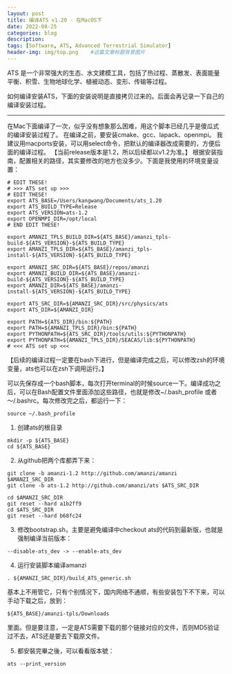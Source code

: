 ```yaml
---
layout: post
title: 编译ATS v1.20 - 在MacOS下
date: 2022-08-25
categories: blog
description: 
tags: [Software, ATS, Advanced Terrestrial Simulator]
header-img: img/top.png    #这篇文章标题背景图片
---
```


ATS 是一个非常强大的生态、水文建模工具，包括了热过程、蒸散发、表面能量平衡、积雪、生物地球化学、植被动态、变形、传输等过程。

如何编译安装ATS，下面的安装说明是直接拷贝过来的。后面会再记录一下自己的编译安装过程。

--------
在Mac下面编译了一次，似乎没有想象那么困难，用这个脚本已经几乎是傻瓜式的编译安装过程了。
在编译之前，要安装cmake、gcc、lapack、openmpi。
我建议用macports安装，可以用select命令，把默认的编译器改成需要的，方便后面的编译过程。
【当前release版本是1.2，所以后续都以v1.2为准。】
根据安装指南，配置相关的路径，其实要修改的地方也没多少。下面是我使用的环境变量设置：

```
# EDIT THESE!
# >>> ATS set up >>>
# EDIT THESE!
export ATS_BASE=/Users/kangwang/Documents/ats_1.20
export ATS_BUILD_TYPE=Release
export ATS_VERSION=ats-1.2
export OPENMPI_DIR=/opt/local
# END EDIT THESE!

export AMANZI_TPLS_BUILD_DIR=${ATS_BASE}/amanzi_tpls-build-${ATS_VERSION}-${ATS_BUILD_TYPE}
export AMANZI_TPLS_DIR=${ATS_BASE}/amanzi_tpls-install-${ATS_VERSION}-${ATS_BUILD_TYPE}

export AMANZI_SRC_DIR=${ATS_BASE}/repos/amanzi
export AMANZI_BUILD_DIR=${ATS_BASE}/amanzi-build-${ATS_VERSION}-${ATS_BUILD_TYPE}
export AMANZI_DIR=${ATS_BASE}/amanzi-install-${ATS_VERSION}-${ATS_BUILD_TYPE}

export ATS_SRC_DIR=${AMANZI_SRC_DIR}/src/physics/ats
export ATS_DIR=${AMANZI_DIR}

export PATH=${ATS_DIR}/bin:${PATH}
export PATH=${AMANZI_TPLS_DIR}/bin:${PATH}
export PYTHONPATH=${ATS_SRC_DIR}/tools/utils:${PYTHONPATH}
export PYTHONPATH=${AMANZI_TPLS_DIR}/SEACAS/lib:${PYTHONPATH}
# <<< ATS set up <<<
```

【后续的编译过程一定要在bash下进行，但是编译完成之后，可以修改zsh的环境变量，ats也可以在zsh下调用运行。】

可以先保存成一个bash脚本，每次打开terminal的时候source一下。编译成功之后，可以在Bash配置文件里面添加这些路径，也就是修改~/.bash_profile 或者～/.bashrc。每次修改完之后，都运行一下：

```
source ~/.bash_profile
```

1) 创建ats的根目录

```
mkdir -p ${ATS_BASE}
cd ${ATS_BASE}
```
 
2) 从github把两个库都弄下来：
 
 ```
 git clone -b amanzi-1.2 http://github.com/amanzi/amanzi $AMANZI_SRC_DIR
 git clone -b ats-1.2 http://github.com/amanzi/ats $ATS_SRC_DIR
 
 cd $AMANZI_SRC_DIR
 git reset --hard a1b2ff9
 cd $ATS_SRC_DIR
 git reset --hard b68fc24
 ```

3) 修改bootstrap.sh，主要是避免编译中checkout ats的代码到最新版，也就是强制编译当前版本：

```
--disable-ats_dev -> --enable-ats_dev
```

4) 运行安装脚本编译amanzi

```
. ${AMANZI_SRC_DIR}/build_ATS_generic.sh
```

基本上不用管它，只有个别情况下，国内网络不通顺，有些安装包下不下来，可以手动下载之后，放到：

```
${ATS_BASE}/amanzi-tpls/Downloads
```

里面。但是要注意，一定是ATS需要下载的那个链接对应的文件，否则MD5验证过不去，ATS还是要去下载原文件。   

5) 都安裝完畢之後，可以看看版本號：
```
ats --print_version
```
